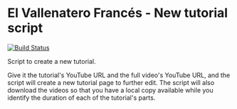 El Vallenatero Francés - New tutorial script
============================================


[![Build Status](https://travis-ci.com/e2jk/vallenato.fr.svg?branch=master)](https://travis-ci.com/e2jk/vallenato.fr)

Script to create a new tutorial.

Give it the tutorial's YouTube URL and the full video's YouTube URL, and the
script will create a new tutorial page to further edit. The script will also
download the videos so that you have a local copy available while you identify
the duration of each of the tutorial's parts.
